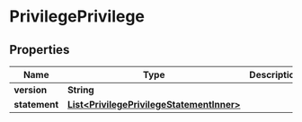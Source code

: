 

# PrivilegePrivilege


## Properties

| Name | Type | Description | Notes |
|------------ | ------------- | ------------- | -------------|
|**version** | **String** |  |  [optional] |
|**statement** | [**List&lt;PrivilegePrivilegeStatementInner&gt;**](PrivilegePrivilegeStatementInner.md) |  |  [optional] |



